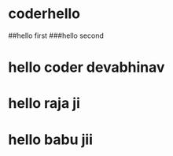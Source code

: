 # coderhello

##hello first
###hello second

# hello coder devabhinav

# hello raja ji

# hello babu jii
